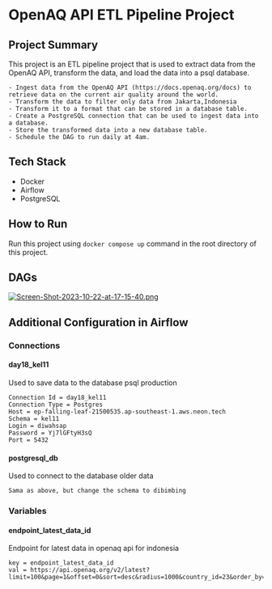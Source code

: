 # OpenAQ API ETL Pipeline Project

## Project Summary
This project is an ETL pipeline project that is used to extract data from the OpenAQ API, transform the data, and load the data into a  psql database. 
```
- Ingest data from the OpenAQ API (https://docs.openaq.org/docs) to retrieve data on the current air quality around the world.
- Transform the data to filter only data from Jakarta,Indonesia
- Transform it to a format that can be stored in a database table.
- Create a PostgreSQL connection that can be used to ingest data into a database.
- Store the transformed data into a new database table.
- Schedule the DAG to run daily at 4am.
```

## Tech Stack
- Docker
- Airflow
- PostgreSQL

## How to Run
Run this project using `docker compose up` command in the root directory of this project.

## DAGs
[![Screen-Shot-2023-10-22-at-17-15-40.png](https://i.postimg.cc/c4cDmmqC/Screen-Shot-2023-10-22-at-17-15-40.png)](https://postimg.cc/4mmb4pxR)

## Additional Configuration in Airflow
### Connections
#### day18_kel11
Used to save data to the database psql production
```
Connection Id = day18_kel11
Connection Type = Postgres
Host = ep-falling-leaf-21500535.ap-southeast-1.aws.neon.tech
Schema = kel11
Login = diwahsap
Password = Yj7lGFtyH3sQ
Port = 5432
```
#### postgresql_db
Used to connect to the database older data
```
Sama as above, but change the schema to dibimbing
```
### Variables
#### endpoint_latest_data_id
Endpoint for latest data in openaq api for indonesia
```
key = endpoint_latest_data_id
val = https://api.openaq.org/v2/latest?limit=100&page=1&offset=0&sort=desc&radius=1000&country_id=23&order_by=lastUpdated&dump_raw=false
```
